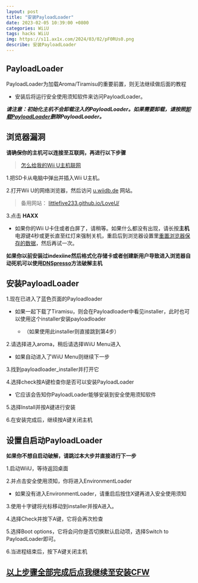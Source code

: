 ```yaml
---
layout: post
title: "安装PayloadLoader"
date: 2023-02-05 10:39:00 +0800
categories: WiiU
tags: hacks WiiU
img: https://s11.ax1x.com/2024/03/02/pF0RUs0.png
describe: 安装PayloadLoader
---
```


## PayloadLoader

PayloadLoader为加载Aroma/Tiramisu的重要前置，则无法继续做后面的教程

- 安装后将运行安全使用须知软件来访问PayloadLoader。

**_请注意：初始化主机不会卸载注入的PayloadLoader。如果需要卸载，请按照[卸载PayloadLoader](https://wiiu.1919810.com/wiiu/2023/02/01/uninstall-PayloadLoader.html)删除PayloadLoader。_**

## 浏览器漏洞

**请确保你的主机可以连接至互联网，再进行以下步骤**

>[怎么给我的Wii U主机联网](https://en-americas-support.nintendo.com/app/answers/detail/a_id/1126)

1.把SD卡从电脑中弹出并插入Wii U主机。

2.打开Wii U的网络浏览器，然后访问 [u.wiidb.de](https://u.wiidb.de) 网站。

>备用网站：
>[littlefive233.github.io/LoveU/](https://littlefive233.github.io/LoveU/)

3.点击 **HAXX**

- 如果你的Wii U卡住或者白屏了，请稍等。如果什么都没有出现，请长按**主机**电源键4秒或更长直至红灯来强制关机，重启后到浏览器设置里[重置浏览器保存的数据](https://en-americas-support.nintendo.com/app/answers/detail/a_id/1507/~/how-to-delete-the-internet-browser-history)，然后再试一次。

**如果你以前安装过indexiine然后格式化存储卡或者创建新用户导致进入浏览器自动死机可以使用[DNSpresso](https://wiiu.1919810.com/wiiu/2023/02/05/DNSpresso.html)方法破解主机**

## 安装PayloadLoader

1.现在已进入了蓝色页面的Payloadloader
- 如果一起下载了Tiramisu，则会在Payloadloader中看见installer，此时也可以使用这个installer安装payloadloader

  - （如果使用此installer则直接跳到第4步）

2.请选择进入aroma，稍后请选择WiiU Menu进入
- 如果自动进入了WiiU Menu则继续下一步

3.找到payloadloader_installer并打开它

4.选择check按A键检查你是否可以安装PayloadLoader
- 它应该会告知你PayloadLoader能够安装到安全使用须知软件

5.选择Install并按A键进行安装

6.在安装完成后，继续按A键关闭主机

## 设置自启动PayloadLoader

**如果你不想自启动破解，请跳过本大步并直接进行下一步**

1.启动WiiU，等待返回桌面

2.并点击安全使用须知，你将进入EnvironmentLoader
- 如果没有进入EnvironmentLoader，请重启后按住X键再进入安全使用须知

3.使用十字键将光标移动到installer并按A进入。

4.选择Check并按下A键，它将会再次检查

5.选择Boot options，它将会问你是否切换默认启动项，选择Switch to PayloadLoader即可。

6.当进程结束后，按下A键关闭主机

## [以上步骤全部完成后点我继续至安装CFW](https://wiiu.1919810.com/wiiu/2023/02/05/Hack.html)
